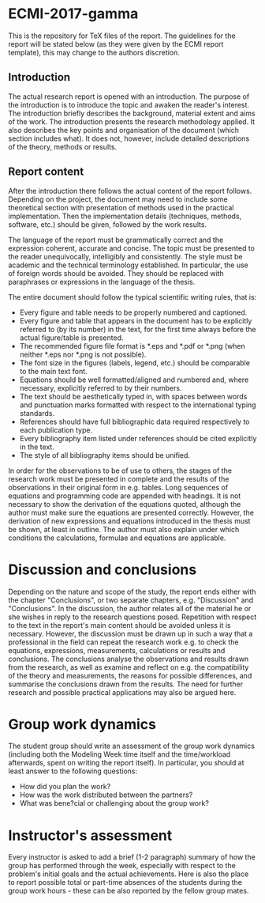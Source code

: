 # ECMI-2017-gamma
This is the repository for TeX files of the report. The guidelines for the report will be stated below (as they were given by the ECMI report template),
this may change to the authors discretion.

## Introduction
The actual research report is opened with an introduction. The purpose of the introduction is to introduce the topic and awaken the reader's interest. The introduction briefly describes the background, material extent and aims of the work. The introduction presents the research methodology applied. It also describes the key points and organisation of the document (which section includes what). It does not, however, include detailed descriptions of the theory, methods or results.

## Report content
After the introduction there follows the actual content of the report follows. Depending on the project, the document may need to include some theoretical section with presentation of methods used in the practical implementation. Then the implementation details (techniques, methods, software, etc.) should be given, followed by the work results.

The language of the report must be grammatically correct and the expression coherent, accurate and concise. The topic must be presented to the reader unequivocally, intelligibly and consistently. The style must be academic and the technical terminology established. In particular, the use of foreign words should be avoided. They should be replaced with paraphrases or expressions in the language of the thesis.

The entire document should follow the typical scientific writing rules, that is:
  + Every figure and table needs to be properly numbered and captioned.
  + Every figure and table that appears in the document has to be explicitly referred to (by its number) in the text, for the first time always before the actual figure/table is presented.
  + The recommended figure file format is *.eps and *.pdf or *.png (when neither *.eps nor *.png is not possible).
  + The font size in the figures (labels, legend, etc.) should be comparable to the main text font.
  + Equations should be well formatted/aligned and numbered and, where necessary, explicitly referred to by their numbers.
  + The text should be aesthetically typed in, with spaces between words and punctuation marks formatted with respect to the international typing standards.
  + References should have full bibliographic data required respectively to each publication type.
  + Every bibliography item listed under references should be cited explicitly in the text.
  + The style of all bibliography items should be unified.

In order for the observations to be of use to others, the stages of the research work must be presented in complete and the results of the observations in their original form in e.g. tables. Long sequences of equations and programming code are appended with headings. It is not necessary to show the derivation of the equations quoted, although the author must make sure the equations are presented correctly. However, the derivation of new expressions and equations introduced in the thesis must be shown, at least in outline. The author must also explain under which conditions the calculations, formulae and equations are applicable.

# Discussion and conclusions

Depending on the nature and scope of the study, the report ends either with the chapter "Conclusions", or two separate chapters, e.g. "Discussion" and "Conclusions". In the discussion, the author relates all of the material he or she wishes in reply to the research questions posed. Repetition with respect to the text in the report's main content should be avoided unless it is necessary. However, the discussion must be drawn up in such a way that a professional in the field can repeat the research work e.g. to check the equations, expressions, measurements, calculations or results and conclusions. The conclusions analyse the observations and results drawn from the research, as well as examine and reflect on e.g. the compatibility of the theory and measurements, the reasons for possible differences, and summarise the conclusions drawn from the results. The need for further research and possible practical applications may also be argued here.

# Group work dynamics
The student group should write an assessment of the group work dynamics (including both the Modeling Week time itself and the time/workload afterwards, spent on writing the report itself). In particular, you should at least answer to the following questions:
  + How did you plan the work?
  + How was the work distributed between the partners?
  + What was bene?cial or challenging about the group work?

# Instructor's assessment
Every instructor is asked to add a brief (1-2 paragraph) summary of how the group has performed through the week, especially with respect to the problem's initial goals and the actual achievements. Here is also the place to report possible total or part-time absences of the students during the group work hours - these can be also reported by the fellow group mates.
